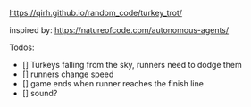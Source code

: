 https://qirh.github.io/random_code/turkey_trot/

inspired by: https://natureofcode.com/autonomous-agents/

Todos:
- [] Turkeys falling from the sky, runners need to dodge them
- [] runners change speed
- [] game ends when runner reaches the finish line
- [] sound?